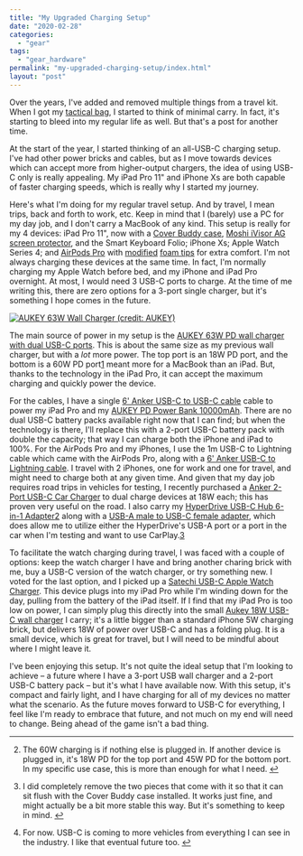 ```yaml
---
title: "My Upgraded Charging Setup"
date: "2020-02-28"
categories: 
  - "gear"
tags: 
  - "gear_hardware"
permalink: "my-upgraded-charging-setup/index.html"
layout: "post"
---
```


Over the years, I've added and removed multiple things from a travel kit. When I got my [tactical bag](https://www.nahumck.me/tactical-bag/), I started to think of minimal carry. In fact, it's starting to bleed into my regular life as well. But that's a post for another time.

At the start of the year, I started thinking of an all-USB-C charging setup. I've had other power bricks and cables, but as I move towards devices which can accept more from higher-output chargers, the idea of using USB-C only is really appealing. My iPad Pro 11" and iPhone Xs are both capable of faster charging speeds, which is really why I started my journey.

Here's what I'm doing for my regular travel setup. And by travel, I mean trips, back and forth to work, etc. Keep in mind that I (barely) use a PC for my day job, and I don't carry a MacBook of any kind. This setup is really for my 4 devices: iPad Pro 11", now with a [Cover Buddy case](https://amzn.to/37GYolO), [Moshi iVisor AG screen protector](https://amzn.to/32aG8jy), and the Smart Keyboard Folio; iPhone Xs; Apple Watch Series 4; and [AirPods Pro](https://amzn.to/30uk2aR) with [modified](https://twitter.com/nahumck/status/1211460824533000193) [foam tips](https://amzn.to/3ajFFiz) for extra comfort. I'm not always charging these devices at the same time. In fact, I'm normally charging my Apple Watch before bed, and my iPhone and iPad Pro overnight. At most, I would need 3 USB-C ports to charge. At the time of me writing this, there are zero options for a 3-port single charger, but it's something I hope comes in the future.

[![](/images/75F8AD2B-4BB6-4D51-B8EC-5B88A9727050-450x450.jpeg "AUKEY 63W Wall Charger (credit: AUKEY)")](https://www.nahumck.me/wp-content/uploads/2020/02/75F8AD2B-4BB6-4D51-B8EC-5B88A9727050.jpeg) 

The main source of power in my setup is the [AUKEY 63W PD wall charger with dual USB-C ports](https://amzn.to/2R46M9D). This is about the same size as my previous wall charger, but with a _lot_ more power. The top port is an 18W PD port, and the bottom is a 60W PD port[1](#fn-1647-port) meant more for a MacBook than an iPad. But, thanks to the technology in the iPad Pro, it can accept the maximum charging and quickly power the device.

For the cables, I have a single [6' Anker USB-C to USB-C cable](https://amzn.to/30warjD) cable to power my iPad Pro and my [AUKEY PD Power Bank 10000mAh](https://amzn.to/2RreHNj). There are no dual USB-C battery packs available right now that I can find; but when the technology is there, I'll replace this with a 2-port USB-C battery pack with double the capacity; that way I can charge both the iPhone and iPad to 100%. For the AirPods Pro and my iPhones, I use the 1m USB-C to Lightning cable which came with the AirPods Pro, along with a [6' Anker USB-C to Lightning cable](https://amzn.to/2TA8PnQ). I travel with 2 iPhones, one for work and one for travel, and might need to charge both at any given time. And given that my day job requires road trips in vehicles for testing, I recently purchased a [Anker 2-Port USB-C Car Charger](https://amzn.to/38rUspR) to dual charge devices at 18W each; this has proven very useful on the road. I also carry my [HyperDrive USB-C Hub 6-in-1 Adapter](https://amzn.to/2G1f388)[2](#fn-1647-removed) along with a [USB-A male to USB-C female adapter](https://amzn.to/2Rxy9rD), which does allow me to utilize either the HyperDrive's USB-A port or a port in the car when I'm testing and want to use CarPlay.[3](#fn-1647-fornow)

To facilitate the watch charging during travel, I was faced with a couple of options: keep the watch charger I have and bring another charing brick with me, buy a USB-C version of the watch charger, or try something new. I voted for the last option, and I picked up a [Satechi USB-C Apple Watch Charger](https://amzn.to/30sTIOk). This device plugs into my iPad Pro while I'm winding down for the day, pulling from the battery of the iPad itself. If I find that my iPad Pro is too low on power, I can simply plug this directly into the small [Aukey 18W USB-C wall charger](https://amzn.to/2V0pIZy) I carry; it's a little bigger than a standard iPhone 5W charging brick, but delivers 18W of power over USB-C and has a folding plug. It is a small device, which is great for travel, but I will need to be mindful about where I might leave it.

I've been enjoying this setup. It's not quite the ideal setup that I'm looking to achieve – a future where I have a 3-port USB wall charger and a 2-port USB-C battery pack – but it's what I have available now. With this setup, it's compact and fairly light, and I have charging for all of my devices no matter what the scenario. As the future moves forward to USB-C for everything, I feel like I'm ready to embrace that future, and not much on my end will need to change. Being ahead of the game isn't a bad thing.

* * *

2. The 60W charging is if nothing else is plugged in. If another device is plugged in, it's 18W PD for the top port and 45W PD for the bottom port. In my specific use case, this is more than enough for what I need. [↩](#fnref-1647-port)

4. I did completely remove the two pieces that come with it so that it can sit flush with the Cover Buddy case installed. It works just fine, and might actually be a bit more stable this way. But it's something to keep in mind. [↩](#fnref-1647-removed)

6. For now. USB-C is coming to more vehicles from everything I can see in the industry. I like that eventual future too. [↩](#fnref-1647-fornow)

